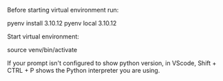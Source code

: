Before starting virtual environment run:

pyenv install 3.10.12
pyenv local 3.10.12

Start virtual environment: 

source venv/bin/activate

If your prompt isn't configured to show python version, in VScode, Shift + CTRL + P shows the Python interpreter you are using.

